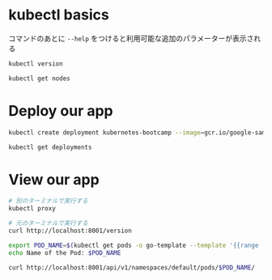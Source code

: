 # kubectl basics

コマンドのあとに `--help` をつけると利用可能な追加のパラメーターが表示される

```bash
kubectl version
```

```bash
kubectl get nodes
```
# Deploy our app

```bash
kubectl create deployment kubernetes-bootcamp --image=gcr.io/google-samples/kubernetes-bootcamp:v1
```

```bash
kubectl get deployments
```

# View our app

```bash
# 別のターミナルで実行する
kubectl proxy
```

```bash
# 元のターミナルで実行する
curl http://localhost:8001/version
```

```bash
export POD_NAME=$(kubectl get pods -o go-template --template '{{range .items}}{{.mtadata.name}}{{"\n"}}{{end}}')
echo Name of the Pod: $POD_NAME
```

```bash
curl http://localhost:8001/api/v1/namespaces/default/pods/$POD_NAME/
```
